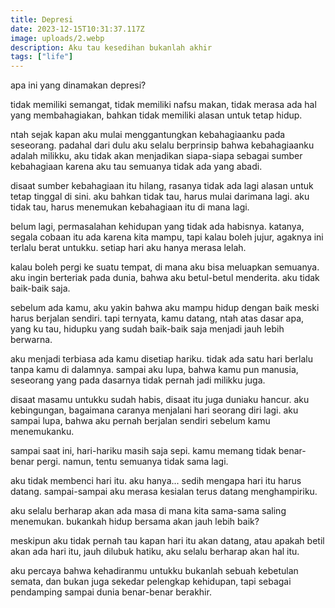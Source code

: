 ```yaml
---
title: Depresi
date: 2023-12-15T10:31:37.117Z
image: uploads/2.webp
description: Aku tau kesedihan bukanlah akhir
tags: ["life"]
---
```

apa ini yang dinamakan depresi?

t﻿idak memiliki semangat, tidak memiliki nafsu makan, tidak merasa ada hal yang membahagiakan, bahkan tidak memiliki alasan untuk tetap hidup.

n﻿tah sejak kapan aku mulai menggantungkan kebahagiaanku pada seseorang. padahal dari dulu aku selalu berprinsip bahwa kebahagiaanku adalah milikku, aku tidak akan menjadikan siapa-siapa sebagai sumber kebahagiaan karena aku tau semuanya tidak ada yang abadi.

d﻿isaat sumber kebahagiaan itu hilang, rasanya tidak ada lagi alasan untuk tetap tinggal di sini. aku bahkan tidak tau, harus mulai darimana lagi. aku tidak tau, harus menemukan kebahagiaan itu di mana lagi.

b﻿elum lagi, permasalahan kehidupan yang tidak ada habisnya. katanya, segala cobaan itu ada karena kita mampu, tapi kalau boleh jujur, agaknya ini terlalu berat untukku. setiap hari aku hanya merasa lelah.

k﻿alau boleh pergi ke suatu tempat, di mana aku bisa meluapkan semuanya. aku ingin berteriak pada dunia, bahwa aku betul-betul menderita. aku tidak baik-baik saja.

s﻿ebelum ada kamu, aku yakin bahwa aku mampu hidup dengan baik meski harus berjalan sendiri. tapi ternyata, kamu datang, ntah atas dasar apa, yang ku tau, hidupku yang sudah baik-baik saja menjadi jauh lebih berwarna.

a﻿ku menjadi terbiasa ada kamu disetiap hariku. tidak ada satu hari berlalu tanpa kamu di dalamnya. sampai aku lupa, bahwa kamu pun manusia, seseorang yang pada dasarnya tidak pernah jadi milikku juga.

d﻿isaat masamu untukku sudah habis, disaat itu juga duniaku hancur. aku kebingungan, bagaimana caranya menjalani hari seorang diri lagi. aku sampai lupa, bahwa aku pernah berjalan sendiri sebelum kamu menemukanku.

s﻿ampai saat ini, hari-hariku masih saja sepi. kamu memang tidak benar-benar pergi. namun, tentu semuanya tidak sama lagi.

a﻿ku tidak membenci hari itu. aku hanya... sedih mengapa hari itu harus datang. sampai-sampai aku merasa kesialan terus datang menghampiriku.

a﻿ku selalu berharap akan ada masa di mana kita sama-sama saling menemukan. bukankah hidup bersama akan jauh lebih baik?

m﻿eskipun aku tidak pernah tau kapan hari itu akan datang, atau apakah betil akan ada hari itu, jauh dilubuk hatiku, aku selalu berharap akan hal itu.

a﻿ku percaya bahwa kehadiranmu untukku bukanlah sebuah kebetulan semata, dan bukan juga sekedar pelengkap kehidupan, tapi sebagai pendamping sampai dunia benar-benar berakhir.